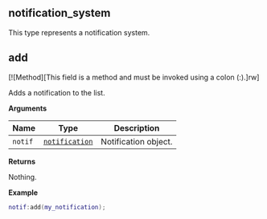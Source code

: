 ## notification_system

This type represents a notification system.

## add

[![Method][This field is a method and must be invoked using a colon (:).]rw]

Adds a notification to the list.

**Arguments**

| Name | Type | Description |
| ---- | ---- | ----------- |
| `notif` | [`notification`](https://lua.fatality.win/notification.html "This type represents a notification item.") | Notification object. |

**Returns**

Nothing.

**Example**

```lua
notif:add(my_notification);
```